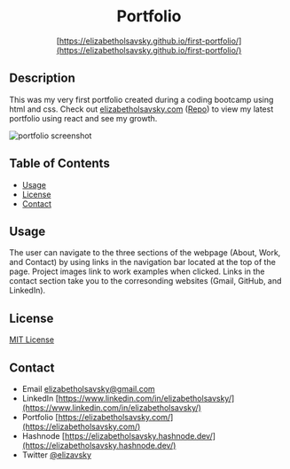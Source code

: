 <div align="center">

  # Portfolio
  [https://elizabetholsavsky.github.io/first-portfolio/](https://elizabetholsavsky.github.io/first-portfolio/)

</div>

## Description

This was my very first portfolio created during a coding bootcamp using html and css. Check out [elizabetholsavsky.com](https://elizabetholsavsky.com/) ([Repo](https://github.com/elizabetholsavsky/portfolio)) to view my latest portfolio using react and see my growth.

![portfolio screenshot](https://github.com/elizabetholsavsky/portfolio/assets/116515976/4496d922-16dc-4e44-a83f-139b6c820353)

## Table of Contents
* [Usage](#usage)
* [License](#license)
* [Contact](#contact)

## Usage

The user can navigate to the three sections of the webpage (About, Work, and Contact) by using links in the navigation bar located at the top of the page. Project images link to work examples when clicked. Links in the contact section take you to the corresonding websites (Gmail, GitHub, and LinkedIn).

## License
[MIT License](https://opensource.org/licenses/MIT)

## Contact
* Email elizabetholsavsky@gmail.com
* LinkedIn [https://www.linkedin.com/in/elizabetholsavsky/](https://www.linkedin.com/in/elizabetholsavsky/)
* Portfolio [https://elizabetholsavsky.com/](https://elizabetholsavsky.com/)
* Hashnode [https://elizabetholsavsky.hashnode.dev/](https://elizabetholsavsky.hashnode.dev/)
* Twitter [@elizavsky](https://twitter.com/home)
